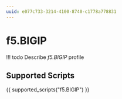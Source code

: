 ```yaml
---
uuid: e077c733-3214-4100-8740-c1778a778831
---
```



# f5.BIGIP


<!-- prettier-ignore -->
!!! todo
    Describe *f5.BIGIP* profile

## Supported Scripts

{{ supported_scripts("f5.BIGIP") }}
